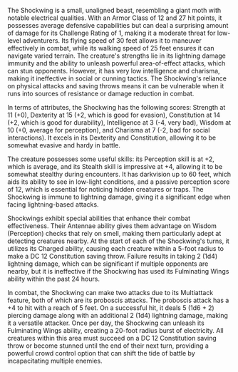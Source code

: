 The Shockwing is a small, unaligned beast, resembling a giant moth with notable electrical qualities. With an Armor Class of 12 and 27 hit points, it possesses average defensive capabilities but can deal a surprising amount of damage for its Challenge Rating of 1, making it a moderate threat for low-level adventurers. Its flying speed of 30 feet allows it to maneuver effectively in combat, while its walking speed of 25 feet ensures it can navigate varied terrain. The creature's strengths lie in its lightning damage immunity and the ability to unleash powerful area-of-effect attacks, which can stun opponents. However, it has very low intelligence and charisma, making it ineffective in social or cunning tactics. The Shockwing's reliance on physical attacks and saving throws means it can be vulnerable when it runs into sources of resistance or damage reduction in combat.

In terms of attributes, the Shockwing has the following scores: Strength at 11 (+0), Dexterity at 15 (+2, which is good for evasion), Constitution at 14 (+2, which is good for durability), Intelligence at 3 (-4, very bad), Wisdom at 10 (+0, average for perception), and Charisma at 7 (-2, bad for social interactions). It excels in its Dexterity and Constitution, allowing it to be somewhat evasive and hardy in battle.

The creature possesses some useful skills: its Perception skill is at +2, which is average, and its Stealth skill is impressive at +4, allowing it to be somewhat stealthy during encounters. It has darkvision up to 60 feet, which aids its ability to see in low-light conditions, and a passive perception score of 12, which is essential for noticing hidden creatures or traps. The Shockwing is immune to lightning damage, giving it a significant edge when facing lightning-based attacks.

Shockwings exhibit special abilities that enhance their combat effectiveness. Their Antennae ability gives them advantage on Wisdom (Perception) checks that rely on smell, making them particularly adept at detecting creatures nearby. At the start of each of the Shockwing's turns, it utilizes its Charged ability, causing each creature within a 5-foot radius to make a DC 12 Constitution saving throw. Failure results in taking 2 (1d4) lightning damage, which can be significant if multiple opponents are nearby, but it is ineffective if the Shockwing has used its Fulminating Wings ability within the past 24 hours.

In combat, the Shockwing can make two attacks due to its Multiattack feature, both of which are its proboscis attacks. The proboscis attack has a +4 to hit with a reach of 5 feet. On a successful hit, it deals 5 (1d6 + 2) piercing damage along with an additional 2 (1d4) lightning damage, making it a versatile attacker. Once per day, the Shockwing can unleash its Fulminating Wings ability, creating a 20-foot radius burst of electricity. All creatures within this area must succeed on a DC 12 Constitution saving throw or become stunned until the end of their next turn, providing a powerful crowd control option that can shift the tide of battle by incapacitating multiple enemies.
